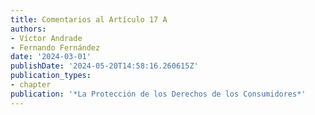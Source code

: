 ```yaml
---
title: Comentarios al Artículo 17 A
authors:
- Víctor Andrade
- Fernando Fernández
date: '2024-03-01'
publishDate: '2024-05-20T14:58:16.260615Z'
publication_types:
- chapter
publication: '*La Protección de los Derechos de los Consumidores*'
---
```

